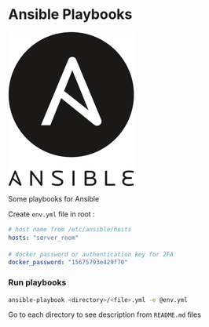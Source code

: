 # Ansible Playbooks

![logo](Ansible_logo.svg.png)

Some playbooks for Ansible

Create `env.yml` file in root :

```yml
# host name from /etc/ansible/hosts
hosts: "server_room"

# docker password or authentication key for 2FA
docker_password: "15675793e429f70"
```

### Run playbooks

```bash
ansible-playbook <directory>/<file>.yml -e @env.yml
```

Go to each directory to see description from `README.md` files
